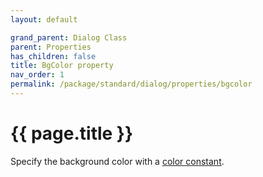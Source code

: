 ```yaml
---
layout: default

grand_parent: Dialog Class
parent: Properties
has_children: false
title: BgColor property
nav_order: 1
permalink: /package/standard/dialog/properties/bgcolor
---
```

# {{ page.title }}

Specify the background color with a [color constant]().
